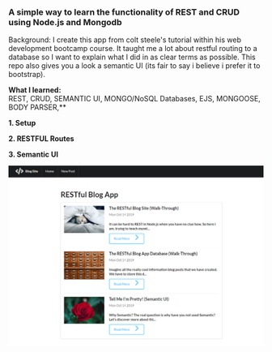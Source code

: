 ### A simple way to learn the functionality of REST and CRUD using Node.js and Mongodb

Background: I create this app from colt steele's tutorial within his web development bootcamp course. It taught me a lot about restful routing to a database so I want to explain what I did in as clear terms as possible. This repo also gives you a look a semantic UI (its fair to say i believe i prefer it to bootstrap). 


**What I learned:** 
<br>
REST, CRUD, SEMANTIC UI, MONGO/NoSQL Databases, EJS, MONGOOSE, BODY PARSER,** 

**1. Setup**
 
**2. RESTFUL Routes**

**3. Semantic UI**

![](images/Screenshot_1.png)
